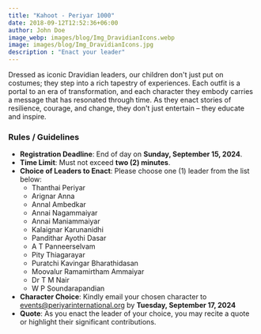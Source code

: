 ```yaml
---
title: "Kahoot - Periyar 1000"
date: 2018-09-12T12:52:36+06:00
author: John Doe
image_webp: images/blog/Img_DravidianIcons.webp
image: images/blog/Img_DravidianIcons.jpg
description : "Enact your leader"
---
```



Dressed as iconic Dravidian leaders, our children don't just put on costumes; they step into a rich tapestry of experiences. Each outfit is a portal to an era of transformation, and each character they embody carries a message that has resonated through time. As they enact stories of resilience, courage, and change, they don't just entertain – they educate and inspire.

### Rules / Guidelines

- **Registration Deadline**: End of day on **Sunday, September 15, 2024**.
- **Time Limit**: Must not exceed **two (2) minutes**.
- **Choice of Leaders to Enact**: Please choose one (1) leader from the list below:
   * Thanthai Periyar
   * Arignar Anna
   * Annal Ambedkar
   * Annai Nagammaiyar
   * Annai Maniammaiyar
   * Kalaignar Karunanidhi
   * Pandithar Ayothi Dasar
   * A T Panneerselvam
   * Pity Thiagarayar
   * Puratchi Kavingar Bharathidasan
   * Moovalur Ramamirtham Ammaiyar
   * Dr T M Nair
   * W P Soundarapandian
- **Character Choice**: Kindly email your chosen character to events@periyarinternational.org by **Tuesday, September 17, 2024**
- **Quote**: As you enact the leader of your choice, you may recite a quote or highlight their significant contributions.

<div id="formkeep-embed" data-formkeep-url="https://formkeep.com/p/e469ef804347a613ed56ba6a3c12d14c?embedded=1"></div>

<script type="text/javascript" src="https://pym.nprapps.org/pym.v1.min.js"></script>
<script type="text/javascript" src="https://formkeep-production-herokuapp-com.global.ssl.fastly.net/formkeep-embed.js"></script>

<!-- Get notified when the form is submitted, add your own code below: -->
<script>
const formkeepEmbed = document.querySelector('#formkeep-embed')

formkeepEmbed.addEventListener('formkeep-embed:submitting', _event => {    
  console.log('Submitting form...')
})

formkeepEmbed.addEventListener('formkeep-embed:submitted', _event => {
  console.log('Submitted form...')
})

</script>